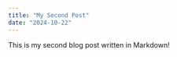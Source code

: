 ```yaml
---
title: "My Second Post"
date: "2024-10-22"
---
```


This is my second blog post written in Markdown!
